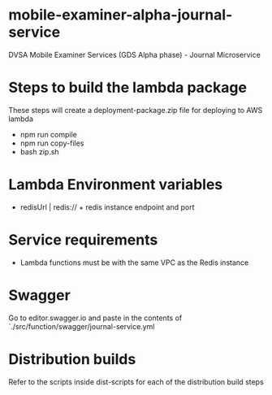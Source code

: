 # mobile-examiner-alpha-journal-service
DVSA Mobile Examiner Services (GDS Alpha phase) - Journal Microservice

# Steps to build the lambda package
These steps will create a deployment-package.zip file for deploying to AWS lambda 
 - npm run compile
 - npm run copy-files
 - bash zip.sh

# Lambda Environment variables
 - redisUrl | redis:// + redis instance endpoint and port

# Service requirements
 - Lambda functions must be with the same VPC as the Redis instance

# Swagger
Go to editor.swagger.io and paste in the contents of `./src/function/swagger/journal-service.yml

# Distribution builds
Refer to the scripts inside dist-scripts for each of the distribution build steps
